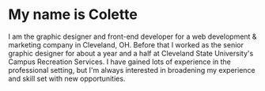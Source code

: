# My name is Colette

I am the graphic designer and front-end developer for a web development & marketing company in Cleveland, OH. Before that I worked as the senior graphic designer for about a year and a half at Cleveland State University's Campus Recreation Services. I have gained lots of experience in the professional setting, but I'm always interested in broadening my experience and skill set with new opportunities.

<!--
**c-uliano/c-uliano** is a ✨ _special_ ✨ repository because its `README.md` (this file) appears on your GitHub profile.

Here are some ideas to get you started:

- 🔭 I’m currently working on ...
- 🌱 I’m currently learning ...
- 👯 I’m looking to collaborate on ...
- 🤔 I’m looking for help with ...
- 💬 Ask me about ...
- 📫 How to reach me: ...
- 😄 Pronouns: ...
- ⚡ Fun fact: ...
-->
